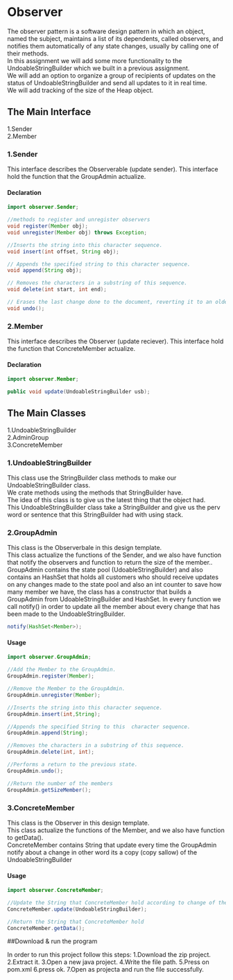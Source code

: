 # Observer

The observer pattern is a software design pattern in which an object, named the subject, maintains a list of its dependents, called observers, and notifies them automatically of any state changes, usually by calling one of their methods.    
In this assignment we will add some more functionality to the UndoableStringBuilder
which we built in a previous assignment.  
We will add an option to organize a group of recipients of updates on the status of
UndoableStringBuilder and send all updates to it in real time.  
We will add tracking of the size of the Heap object.  

## The Main Interface  
1.Sender      
2.Member   

### 1.Sender 

This interface describes the Observerable (update sender).
This interface hold the function that the GroupAdmin actualize.

#### Declaration

```java
import observer.Sender;  

//methods to register and unregister observers
void register(Member obj);
void unregister(Member obj) throws Exception;

//Inserts the string into this character sequence.
void insert(int offset, String obj);

// Appends the specified string to this character sequence.
void append(String obj);

// Removes the characters in a substring of this sequence.
void delete(int start, int end);

// Erases the last change done to the document, reverting it to an older state. 
void undo();
```

### 2.Member

This interface describes the Observer (update reciever).
This interface hold the function that ConcreteMember actualize.

#### Declaration

```java
import observer.Member;

public void update(UndoableStringBuilder usb);
```

## The Main Classes
 
1.UndoableStringBuilder         
2.AdminGroup    
3.ConcreteMember    

### 1.UndoableStringBuilder  

This class use the StringBuilder class methods to make our UndoableStringBuilder class.     
We crate methods using the methods that StringBuilder have.    
The idea of this class is to give us the latest thing that the object had.      
This UndoableStringBuilder class take a StringBuilder and give us the perv word or sentence that this StringBuilder had with using stack.  

### 2.GroupAdmin 

This class is the Observerbale in this design template.    
This class actualize the functions of the Sender, and we also have function that notify the observers and function to return the size of the member..  
GroupAdmin contains the state pool (UdoableStringBuilder) and also contains an HashSet that holds all customers who should receive updates on any changes made to the state pool and also an int counter to save how many member we have, the class has a constructor that builds a GroupAdmin from UdoableStringBuilder and HashSet<Member>.
In every function we call notify() in order to update all the member about every change that has been made to the UndoableStringBuilder.  

```java  
notify(HashSet<Member>);
```

#### Usage

```java  
import observer.GroupAdmin;  

//Add the Member to the GroupAdmin.  
GroupAdmin.register(Member);

//Remove the Member to the GroupAdmin.  
GroupAdmin.unregister(Member);

//Inserts the string into this character sequence.  
GroupAdmin.insert(int,String);

//Appends the specified String to this  character sequence.  
GroupAdmin.append(String);

//Removes the characters in a substring of this sequence.  
GroupAdmin.delete(int, int);

//Performs a return to the previous state.  
GroupAdmin.undo();

//Return the number of the members
GroupAdmin.getSizeMember();
```


### 3.ConcreteMember

This class is the Observer in this design template.    
This class actualize the functions of the Member, and we also have function to getData().  
ConcreteMember contains String that update every time the GroupAdmin notify about a change in other word its a copy (copy sallow) of the UndoableStringBuilder

#### Usage

```java
import observer.ConcreteMember;

//Update the String that ConcreteMember hold according to change of the UndoableStringBuilder of the GroupAdmin
ConcreteMember.update(UndoableStringBuilder);

//Return the String that ConcreteMember hold
ConcreteMember.getData();
```
##Download & run the program

In order to run this project follow this steps:
  1.Download the zip project.
  2.Extract it.
  3.Open a new java project.
  4.Write the file path.
  5.Press on pom.xml 
  6.press ok.
  7.Open as projecta and run the file successfully.
